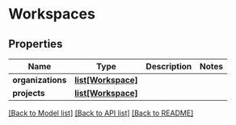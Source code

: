 # Workspaces

## Properties
Name | Type | Description | Notes
------------ | ------------- | ------------- | -------------
**organizations** | [**list[Workspace]**](Workspace.md) |  | 
**projects** | [**list[Workspace]**](Workspace.md) |  | 

[[Back to Model list]](../README.md#documentation-for-models) [[Back to API list]](../README.md#documentation-for-api-endpoints) [[Back to README]](../README.md)

